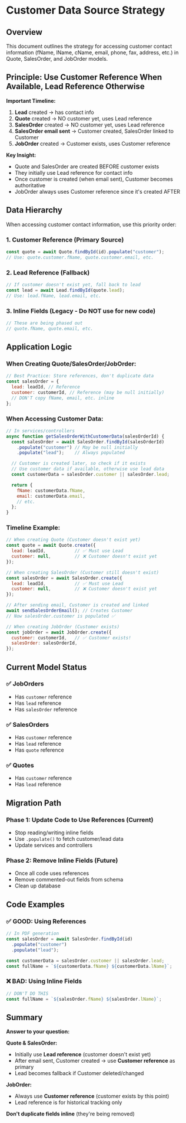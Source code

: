 # Customer Data Source Strategy

## Overview

This document outlines the strategy for accessing customer contact information (fName, lName, cName, email, phone, fax, address, etc.) in Quote, SalesOrder, and JobOrder models.

## Principle: Use Customer Reference When Available, Lead Reference Otherwise

**Important Timeline:**

1. **Lead** created → has contact info
2. **Quote** created → NO customer yet, uses Lead reference
3. **SalesOrder** created → NO customer yet, uses Lead reference  
4. **SalesOrder email sent** → Customer created, SalesOrder linked to Customer
5. **JobOrder** created → Customer exists, uses Customer reference

**Key Insight:**
- Quote and SalesOrder are created BEFORE customer exists
- They initially use Lead reference for contact info
- Once customer is created (when email sent), Customer becomes authoritative
- JobOrder always uses Customer reference since it's created AFTER

## Data Hierarchy

When accessing customer contact information, use this priority order:

### 1. **Customer Reference** (Primary Source)

```javascript
const quote = await Quote.findById(id).populate("customer");
// Use: quote.customer.fName, quote.customer.email, etc.
```

### 2. **Lead Reference** (Fallback)

```javascript
// If customer doesn't exist yet, fall back to lead
const lead = await Lead.findById(quote.lead);
// Use: lead.fName, lead.email, etc.
```

### 3. **Inline Fields** (Legacy - Do NOT use for new code)

```javascript
// These are being phased out
// quote.fName, quote.email, etc.
```

## Application Logic

### When Creating Quote/SalesOrder/JobOrder:

```javascript
// Best Practice: Store references, don't duplicate data
const salesOrder = {
  lead: leadId, // Reference
  customer: customerId, // Reference (may be null initially)
  // DON'T copy fName, email, etc. inline
};
```

### When Accessing Customer Data:

```javascript
// In services/controllers
async function getSalesOrderWithCustomerData(salesOrderId) {
  const salesOrder = await SalesOrder.findById(salesOrderId)
    .populate("customer") // May be null initially
    .populate("lead");    // Always populated

  // Customer is created later, so check if it exists
  // Use customer data if available, otherwise use lead data
  const customerData = salesOrder.customer || salesOrder.lead;

  return {
    fName: customerData.fName,
    email: customerData.email,
    // etc.
  };
}
```

### Timeline Example:

```javascript
// When creating Quote (Customer doesn't exist yet)
const quote = await Quote.create({
  lead: leadId,           // ✅ Must use Lead
  customer: null,         // ❌ Customer doesn't exist yet
});

// When creating SalesOrder (Customer still doesn't exist)
const salesOrder = await SalesOrder.create({
  lead: leadId,           // ✅ Must use Lead
  customer: null,         // ❌ Customer doesn't exist yet
});

// After sending email, Customer is created and linked
await sendSalesOrderEmail(); // Creates Customer
// Now salesOrder.customer is populated ✅

// When creating JobOrder (Customer exists)
const jobOrder = await JobOrder.create({
  customer: customerId,   // ✅ Customer exists!
  salesOrder: salesOrderId,
});
```

## Current Model Status

### ✅ JobOrders

- Has `customer` reference
- Has `lead` reference
- Has `salesOrder` reference

### ✅ SalesOrders

- Has `customer` reference
- Has `lead` reference
- Has `quote` reference

### ✅ Quotes

- Has `customer` reference
- Has `lead` reference

## Migration Path

### Phase 1: Update Code to Use References (Current)

- Stop reading/writing inline fields
- Use `.populate()` to fetch customer/lead data
- Update services and controllers

### Phase 2: Remove Inline Fields (Future)

- Once all code uses references
- Remove commented-out fields from schema
- Clean up database

## Code Examples

### ✅ GOOD: Using References

```javascript
// In PDF generation
const salesOrder = await SalesOrder.findById(id)
  .populate("customer")
  .populate("lead");

const customerData = salesOrder.customer || salesOrder.lead;
const fullName = `${customerData.fName} ${customerData.lName}`;
```

### ❌ BAD: Using Inline Fields

```javascript
// DON'T DO THIS
const fullName = `${salesOrder.fName} ${salesOrder.lName}`;
```

## Summary

**Answer to your question:**

**Quote & SalesOrder:**
- Initially use **Lead reference** (customer doesn't exist yet)
- After email sent, Customer created → use **Customer reference** as primary
- Lead becomes fallback if Customer deleted/changed

**JobOrder:**
- Always use **Customer reference** (customer exists by this point)
- Lead reference is for historical tracking only

**Don't duplicate fields inline** (they're being removed)
